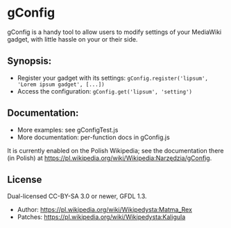 gConfig
=======

gConfig is a handy tool to allow users to modify settings of your MediaWiki
gadget, with little hassle on your or their side.

## Synopsis:

* Register your gadget with its settings: `gConfig.register('lipsum', 'Lorem
  ipsum gadget', [...])`
* Access the configuration: `gConfig.get('lipsum', 'setting')`

## Documentation:

* More examples: see gConfigTest.js
* More documentation: per-function docs in gConfig.js

It is currently enabled on the Polish Wikipedia; see the documentation there (in
Polish) at https://pl.wikipedia.org/wiki/Wikipedia:Narzędzia/gConfig.

## License

Dual-licensed CC-BY-SA 3.0 or newer, GFDL 1.3.

* Author: https://pl.wikipedia.org/wiki/Wikipedysta:Matma_Rex
* Patches: https://pl.wikipedia.org/wiki/Wikipedysta:Kaligula

